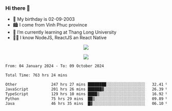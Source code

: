 ### Hi there 👋
- 🎂 My birthday is 02-09-2003
- 🏙️ I come from Vinh Phuc province
- 🌱 I’m currently learning at Thang Long University
- 🧑‍💻 I know NodeJS, ReactJS an React Native
<p align="center"><img src="https://github-readme-stats.vercel.app/api?username=tmquang0209&show_icons=true&theme=gradient"></p>
<p align="center"><img src="https://github-readme-stats.vercel.app/api/top-langs/?username=tmquang0209&hide=scss,css&langs_count=10"></p>
<!--START_SECTION:waka-->

```txt
From: 04 January 2024 - To: 09 October 2024

Total Time: 763 hrs 24 mins

Other               247 hrs 27 mins ████████░░░░░░░░░░░░░░░░░   32.41 %
JavaScript          201 hrs 26 mins ██████▓░░░░░░░░░░░░░░░░░░   26.39 %
TypeScript          129 hrs 10 mins ████▒░░░░░░░░░░░░░░░░░░░░   16.92 %
Python              75 hrs 29 mins  ██▒░░░░░░░░░░░░░░░░░░░░░░   09.89 %
Java                46 hrs 35 mins  █▓░░░░░░░░░░░░░░░░░░░░░░░   06.10 %
```

<!--END_SECTION:waka-->
